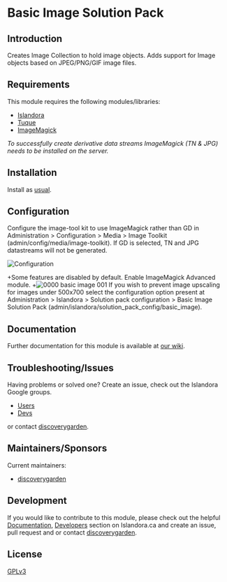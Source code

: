 # Basic Image Solution Pack

## Introduction

Creates Image Collection to hold image objects. Adds support for Image objects based on JPEG/PNG/GIF image files.

## Requirements

This module requires the following modules/libraries:

* [Islandora](https://github.com/discoverygarden/islandora)
* [Tuque](https://github.com/islandora/tuque)
* [ImageMagick](https://drupal.org/project/imagemagick)

*To successfully create derivative data streams ImageMagick (TN & JPG) needs to be installed on the server.*

## Installation

Install as
[usual](https://www.drupal.org/docs/8/extending-drupal-8/installing-drupal-8-modules).

## Configuration

Configure the image-tool kit to use ImageMagick rather than GD in Administration > Configuration > Media > Image Toolkit (admin/config/media/image-toolkit). If GD is selected, TN and JPG datastreams will not be generated.

![Configuration](https://camo.githubusercontent.com/6ae64673716ddf1f58d0e4856d7d7a5d79845506/687474703a2f2f692e696d6775722e636f6d2f4f33735150654f2e706e67)

+Some features are disabled by default. Enable ImageMagick Advanced module.
+![0000 basic image 001](https://cloud.githubusercontent.com/assets/2738244/24003797/d6aea9da-0a3a-11e7-9c30-d40a0e5240b3.png)
If you wish to prevent image upscaling for images under 500x700 select the configuration option present at Administration > Islandora > Solution pack configuration > Basic Image Solution Pack (admin/islandora/solution_pack_config/basic_image).

## Documentation

Further documentation for this module is available at
[our wiki](https://wiki.duraspace.org/display/ISLANDORA/PDF+Solution+Pack).

## Troubleshooting/Issues

Having problems or solved one? Create an issue, check out the Islandora Google
groups.

* [Users](https://groups.google.com/forum/?hl=en&fromgroups#!forum/islandora)
* [Devs](https://groups.google.com/forum/?hl=en&fromgroups#!forum/islandora-dev)

or contact [discoverygarden](http://support.discoverygarden.ca).

## Maintainers/Sponsors

Current maintainers:

* [discoverygarden](http://www.discoverygarden.ca)

## Development

If you would like to contribute to this module, please check out the helpful
[Documentation](https://github.com/Islandora/islandora/wiki#wiki-documentation-for-developers),
[Developers](http://islandora.ca/developers) section on Islandora.ca and create
an issue, pull request and or contact
[discoverygarden](http://support.discoverygarden.ca).

## License

[GPLv3](http://www.gnu.org/licenses/gpl-3.0.txt)
